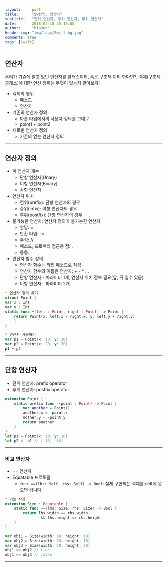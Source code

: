 ```yaml
---
layout:     post
title:      "Swift. 연산자"
subtitle:   "전위 연산자, 중위 연산자, 후위 연산자"
date:       2018-02-18 20:10:00
author:     "MinJun"
header-img: "img/tags/Swift-bg.jpg"
comments: true 
tags: [Swift]
---
```


## 연산자 

우리가 기존에 알고 있던 연산자를 클래스끼리, 혹은 구조체 끼리 한다면?, 객체(구조체, 클래스)에 대한 연산 행위는 무엇이 있는지 알아보자!

- 객체의 행위 
	- 메소드
	- 연산자
- 기존의 연산자 정의
	- 다른 타입에서의 사용자 정의를 그대로
	- point1 + point2
- 새로운 연산자 정의
	- 기존의 없는 연산자 정의        

---


## 연산자 정의 

- 피 연산자 개수 
	- 단항 연산자(Unary)
	- 이항 연산자(Binary)
	- 삼항 연산자 
- 연산자 위치
	- 전위(prefix): 단항 연산자의 경우 
	- 중위(infix): 이항 연산자의 경우  
	- 후위(postfix): 단항 연산자의 경우 
- 불가능한 연산자: 연산자 정의가 불가능한 연산자
	- 할당: = 
	- 반환 타입: ->
	- 주석: //
	- 메소드, 프로퍼티 접근용 점: .
	- 등등.
- 연산자 함수 정의
	- 연산자 함수는 타입 메소드로 작성
	- 연산자 함수의 이름은 연산자: + - * ...
	- 단항 연산자 - 파라미터 1개, 연산자 위치 정보 필요(앞, 뒤 일수 있음)
	- 이항 연산자 - 파라미터 2개 <br>

```swift
* 연산자 정의 하기
struct Point {
var x : Int
var y : Int
static func +(left : Point, right : Point) -> Point {
	return Point(x: left.x + right.x, y: left.y + right.y) 
	}
}

* 연산자 사용하기
var p1 = Point(x: 10, y: 10) 
var p2 = Point(x: 20, y: 20) 
p1 + p2
```

---

## 단항 연산자

- 전위 연산자: prefix operator
- 후위 연산자: postfix operator  

```swift
extension Point {
	static prefix func -(point : Point) -> Point {
		var another = Point() 
		another.x = -point.x 
		nother.y = -point.y 
		return another	
	}
}
let p1 = Point(x: 10, y: 10) 
let p2 = -p1 // (-10, -10)
``` 
  
---
 
   
### 비교 연산자 
- == 연산자
- Equatable 프로토콜
	- `func ==(lhs: Self, rhs: Self) -> Bool`: 실제 구현되는 객체를 self에 넣으면 됩니다.

```swift
* 기능 작성 
extension Size : Equatable {
	static func ==(lhs: Size, rhs: Size) -> Bool {
		return lhs.width == rhs.width
				&& lhs.height == rhs.height
	} 
}

var obj1 = Size(width: 10, height: 10) 
var obj2 = Size(width: 10, height: 10) 
var obj3 = Size(width: 20, height: 20)
obj1 == obj2 // true 
obj1 == obj3 // false
```

---

